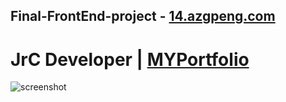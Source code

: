 ## Final-FrontEnd-project - [14.azgpeng.com](http://14.azgpeng.com)
# JrC Developer | [MYPortfolio](https://azgpeng.com/jrc/)
![screenshot](https://imagizer.imageshack.com/img923/7895/5cSqLO.png)
